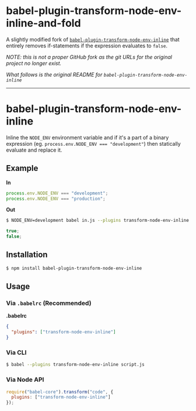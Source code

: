 # babel-plugin-transform-node-env-inline-and-fold

A slightly modified fork of [`babel-plugin-transform-node-env-inline`](https://www.npmjs.com/package/babel-plugin-transform-node-env-inline) that entirely removes if-statements if the expression evaluates to `false`.

*NOTE: this is not a proper GitHub fork as the git URLs for the original project no longer exist.*

*What follows is the original README for `babel-plugin-transform-node-env-inline`*

----

# babel-plugin-transform-node-env-inline

Inline the `NODE_ENV` environment variable and if it's a part of a binary expression
(eg. `process.env.NODE_ENV === "development"`) then statically evaluate and replace it.

## Example

**In**

```javascript
process.env.NODE_ENV === "development";
process.env.NODE_ENV === "production";
```

**Out**

```sh
$ NODE_ENV=development babel in.js --plugins transform-node-env-inline
```

```javascript
true;
false;
```

## Installation

```sh
$ npm install babel-plugin-transform-node-env-inline
```

## Usage

### Via `.babelrc` (Recommended)

**.babelrc**

```json
{
  "plugins": ["transform-node-env-inline"]
}
```

### Via CLI

```sh
$ babel --plugins transform-node-env-inline script.js
```

### Via Node API

```javascript
require("babel-core").transform("code", {
  plugins: ["transform-node-env-inline"]
});
```
